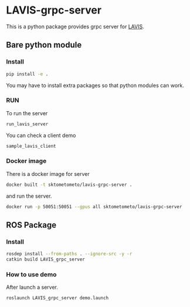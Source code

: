 # LAVIS-grpc-server

This is a python package provides grpc server for [LAVIS](https://github.com/salesforce/LAVIS).

## Bare python module

### Install

```bash
pip install -e .
```

You may have to install extra packages so that python modules can work.

### RUN

To run the server

```bash
run_lavis_server
```

You can check a client demo

```bash
sample_lavis_client
```

### Docker image

There is a docker image for server

```bash
docker built -t sktometometo/lavis-grpc-server .
```

and run the server.

```bash
docker run -p 50051:50051 --gpus all sktometometo/lavis-grpc-server
```

## ROS Package

### Install

```bash
rosdep install --from-paths . --ignore-src -y -r
catkin build LAVIS_grpc_server
```

### How to use demo

After launch a server.

```bash
roslaunch LAVIS_grpc_server demo.launch
```
